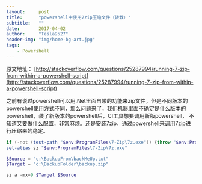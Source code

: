 ```yaml
---
layout:     post
title:      "powershell中使用7zip压缩文件（转载）"
subtitle:   ""
date:       2017-04-02
author:     "Tesla9527"
header-img: "img/home-bg-art.jpg"
tags:
    - Powershell
---
```

原文地址： [http://stackoverflow.com/questions/25287994/running-7-zip-from-within-a-powershell-script](http://stackoverflow.com/questions/25287994/running-7-zip-from-within-a-powershell-script)

之前有说过powershell可以用.Net里面自带的功能来zip文件，但是不同版本的powershell使用方式不同，那么问题来了，我们机器里面不确定是什么版本的powershell，装了新版本的powershell后，CI工具想要调用新版powershell，
不知道又要做什么配置，非常麻烦。还是安装7zip，通过powershell来调用7zip进行压缩来的稳定。

```powershell
if (-not (test-path "$env:ProgramFiles\7-Zip\7z.exe")) {throw "$env:ProgramFiles\7-Zip\7z.exe needed"} 
set-alias sz "$env:ProgramFiles\7-Zip\7z.exe"  

$Source = "c:\BackupFrom\backMeUp.txt" 
$Target = "c:\BackupFolder\backup.zip"

sz a -mx=9 $Target $Source
```





